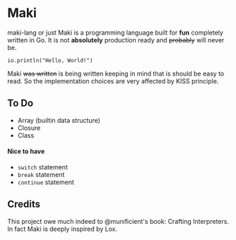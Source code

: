 # Maki

maki-lang or just Maki is a programming language built for **fun** completely written in Go. It is not **absolutely** 
production ready and ~~probably~~ will never be.

```
io.println("Hello, World!")
```
Maki ~~was written~~ is being written keeping in mind that is should be easy to read. So the implementation choices
are very affected by KISS principle.

## To Do

- Array (builtin data structure)
- Closure
- Class

#### Nice to have

- `switch` statement
- `break` statement
- `continue` statement

## Credits

This project owe much indeed to @munificient's book: Crafting Interpreters. In fact Maki is deeply inspired by Lox.
